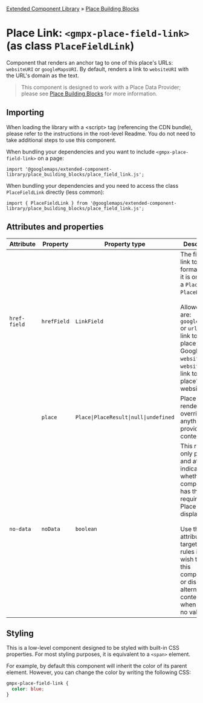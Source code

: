 [Extended Component Library](../../../README.md) » [Place Building Blocks](../README.md)

# Place Link: `<gmpx-place-field-link>` (as class `PlaceFieldLink`)

Component that renders an anchor tag to one of this place's URLs:
`websiteURI` or `googleMapsURI`. By default, renders a link to `websiteURI`
with the URL's domain as the text.

> This component is designed to work with a Place Data Provider; please see [Place Building Blocks](../README.md) for more information.

## Importing

When loading the library with a &lt;script&gt; tag (referencing the CDN bundle), please refer to the instructions in the root-level Readme. You do not need to take additional steps to use this component.

When bundling your dependencies and you want to include `<gmpx-place-field-link>` on a page:

```
import '@googlemaps/extended-component-library/place_building_blocks/place_field_link.js';
```

When bundling your dependencies and you need to access the class `PlaceFieldLink` directly (less common):

```
import { PlaceFieldLink } from '@googlemaps/extended-component-library/place_building_blocks/place_field_link.js';
```

## Attributes and properties

| Attribute    | Property    | Property type                         | Description                                                                                                                                                                                                                                                      | Default        | [Reflects?](https://open-wc.org/guides/knowledge/attributes-and-properties/#attribute-and-property-reflection) |
| ------------ | ----------- | ------------------------------------- | ---------------------------------------------------------------------------------------------------------------------------------------------------------------------------------------------------------------------------------------------------------------- | -------------- | -------------------------------------------------------------------------------------------------------------- |
| `href-field` | `hrefField` | `LinkField`                           | The field to link to, formatted as it is on either a `Place` or `PlaceResult`.<br/><br/>Allowed fields are: `googleMapsURI` or `url` for a link to this place on Google Maps; `websiteURI` or `website` for a link to this place's website.                      | `'websiteURI'` | ✅                                                                                                              |
|              | `place`     | `Place\|PlaceResult\|null\|undefined` | Place data to render, overriding anything provided by context.                                                                                                                                                                                                   |                | ❌                                                                                                              |
| `no-data`    | `noData`    | `boolean`                             | This read-only property and attribute indicate whether the component has the required Place data to display itself.<br/><br/>Use the attribute to target CSS rules if you wish to hide this component, or display alternate content, when there's no valid data. | `true`         | ✅                                                                                                              |

## Styling

This is a low-level component designed to be styled with built-in CSS properties. For most styling purposes, it is equivalent to a `<span>` element.

For example, by default this component will inherit the color of its parent element. However, you can change the color by writing the following CSS:


```css
gmpx-place-field-link {
  color: blue;
}
```



